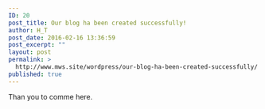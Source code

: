 ```yaml
---
ID: 20
post_title: Our blog ha been created successfully!
author: H_T
post_date: 2016-02-16 13:36:59
post_excerpt: ""
layout: post
permalink: >
  http://www.mws.site/wordpress/our-blog-ha-been-created-successfully/
published: true
---
```

Than you to comme here.